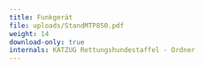 ```yaml
---
title: Funkgerät
file: uploads/StandMTP850.pdf
weight: 14
download-only: true
internals: KATZUG Rettungshundestaffel - Ordner
---
```

